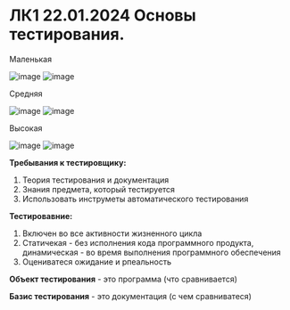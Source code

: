# ЛК1 22.01.2024 Основы тестирования.

Маленькая

![image](https://github.com/FominIgor/6-semestr/assets/113089549/a1249910-e2ce-4a78-9c6d-f915b36bebe1)
![image](https://github.com/FominIgor/6-semestr/assets/113089549/cadd5561-15a2-4948-a249-531b239d4f93)

Средняя

![image](https://github.com/FominIgor/6-semestr/assets/113089549/f6ca1de8-a648-4950-b476-afb65c93ecaa)
![image](https://github.com/FominIgor/6-semestr/assets/113089549/a68563c9-a49e-46ac-9579-098714f0c4c9)

Высокая 

![image](https://github.com/FominIgor/6-semestr/assets/113089549/cc441ba0-b7ff-4447-a27d-4ea7135632bf)
![image](https://github.com/FominIgor/6-semestr/assets/113089549/5a82d77f-68db-4645-8cf6-55afc8674251)

**Требывания к тестировщику:**

1. Теория тестирования и документация
2. Знания предмета, который тестируется
3. Использовать инструметы автоматического тестирования

**Тестировавние:**

1. Включен во все активности жизненного цикла
2. Статичекая - без исполнения кода программного продукта, динамическая - во время выполнения программного обеспечения
3. Оцениватеся ожидание и рпеальность

**Объект тестирования** - это программа (что сравнивается) 

**Базис тестирования** - это документация (с чем сравниватеся) 





